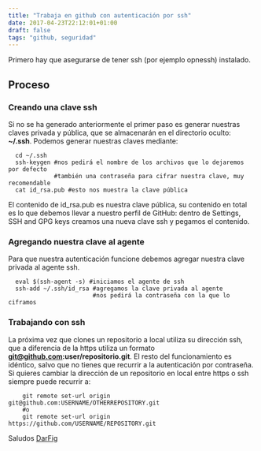 ```yaml
---
title: "Trabaja en github con autenticación por ssh"
date: 2017-04-23T22:12:01+01:00
draft: false
tags: "github, seguridad"
---
```


Primero hay que asegurarse de tener ssh (por ejemplo opnessh) instalado.

## Proceso

### Creando una clave ssh

Si no se ha generado anteriormente el primer paso es generar nuestras claves privada y pública, que se almacenarán en el directorio oculto: **~/.ssh**. Podemos generar nuestras claves mediante:

<!--more-->

```shell
  cd ~/.ssh
  ssh-keygen #nos pedirá el nombre de los archivos que lo dejaremos por defecto
             #también una contraseña para cifrar nuestra clave, muy recomendable
  cat id_rsa.pub #esto nos muestra la clave pública

```

El contenido de id_rsa.pub es nuestra clave pública, su contenido en total es lo que debemos llevar a nuestro perfil de GitHub: dentro de Settings, SSH and GPG keys creamos una nueva clave ssh y pegamos el contenido.

### Agregando nuestra clave al agente

Para que nuestra autenticación funcione debemos agregar nuestra clave privada al agente ssh.

```shell
  eval $(ssh-agent -s) #iniciamos el agente de ssh
  ssh-add ~/.ssh/id_rsa #agregamos la clave privada al agente
                        #nos pedirá la contraseña con la que lo ciframos
```

### Trabajando con ssh

La próxima vez que clones un repositorio a local utiliza su dirección ssh, que a diferencia de la https utiliza un formato **git@github.com:user/repositorio.git**. El resto del funcionamiento es idéntico, salvo que no tienes que recurrir a la autenticación por contraseña. Si quieres cambiar la dirección de un repositorio en local entre https o ssh siempre puede recurrir a:

```shell
    git remote set-url origin git@github.com:USERNAME/OTHERREPOSITORY.git
    #o
    git remote set-url origin https://github.com/USERNAME/REPOSITORY.git
```

Saludos
[DarFig](https://github.com/DarFig)